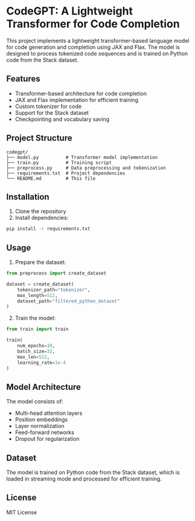# CodeGPT: A Lightweight Transformer for Code Completion

This project implements a lightweight transformer-based language model for code generation and completion using JAX and Flax. The model is designed to process tokenized code sequences and is trained on Python code from the Stack dataset.

## Features

- Transformer-based architecture for code completion
- JAX and Flax implementation for efficient training
- Custom tokenizer for code
- Support for the Stack dataset
- Checkpointing and vocabulary saving

## Project Structure

```
codegpt/
├── model.py          # Transformer model implementation
├── train.py          # Training script
├── preprocess.py     # Data preprocessing and tokenization
├── requirements.txt  # Project dependencies
└── README.md         # This file
```

## Installation

1. Clone the repository
2. Install dependencies:
```bash
pip install -r requirements.txt
```

## Usage

1. Prepare the dataset:
```python
from preprocess import create_dataset

dataset = create_dataset(
    tokenizer_path="tokenizer",
    max_length=512,
    dataset_path="filtered_python_dataset"
)
```

2. Train the model:
```python
from train import train

train(
    num_epochs=10,
    batch_size=32,
    max_len=512,
    learning_rate=1e-4
)
```

## Model Architecture

The model consists of:
- Multi-head attention layers
- Position embeddings
- Layer normalization
- Feed-forward networks
- Dropout for regularization

## Dataset

The model is trained on Python code from the Stack dataset, which is loaded in streaming mode and processed for efficient training.

## License

MIT License 